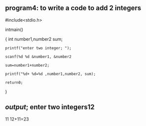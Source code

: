 ## program4: to write a code to add 2 integers

#include<stdio.h>

intmain()

{
    int number1,number2 sum;
    
    printf("enter two integer; ");
    
    scanf(%d %d &number1, &number2
    
    sum=number1+number2;
    
    printf("%d+ %d=%d ,number1,number2, sum);
    
    return0;
}

## *output*; enter two integers12
11
12+11=23
